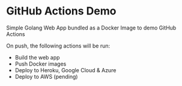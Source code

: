 # GitHub Actions Demo

Simple Golang Web App bundled as a Docker Image to demo GitHub Actions

On push, the following actions will be run:
- Build the web app
- Push Docker images
- Deploy to Heroku, Google Cloud & Azure
- Deploy to AWS (pending)
